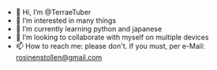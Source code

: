 - 👋 Hi, I’m @TerraeTuber
- 👀 I’m interested in many things
- 🌱 I’m currently learning python and japanese
- 💞️ I’m looking to collaborate with myself on multiple devices
- 📫 How to reach me: please don't. If you must, per e-Mail: rosinenstollen@gmail.com

<!---
TerraeTuber/TerraeTuber is a ✨ special ✨ repository because its `README.md` (this file) appears on your GitHub profile.
You can click the Preview link to take a look at your changes.
--->
